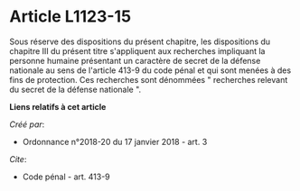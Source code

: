 # Article L1123-15

Sous réserve des dispositions du présent chapitre, les dispositions du chapitre III du présent titre s'appliquent aux
recherches impliquant la personne humaine présentant un caractère de secret de la défense nationale au sens de l'article
413-9 du code pénal et qui sont menées à des fins de protection. Ces recherches sont dénommées " recherches relevant du
secret de la défense nationale ".

**Liens relatifs à cet article**

_Créé par_:

  - Ordonnance n°2018-20 du 17 janvier 2018 - art. 3

_Cite_:

  - Code pénal - art. 413-9
